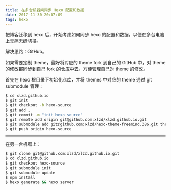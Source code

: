 ```yaml
---
title: 在多台机器间同步 Hexo 配置和数据
date: 2017-11-30 20:07:09
tags: hexo
---
```


把博客迁移到 hexo 后，开始考虑如何同步 hexo 的配置和数据，以便在多台电脑上无痛无缝切换。

解决思路：GitHub。

如果需要定制 theme，最好将对应的 theme fork 到自己的 GitHub 中，对 theme 的修改都同步到自己 fork 的仓库中去。方便管理自己对 theme 的修改。

首先在 hexo 根目录下初始化仓库，并将 themes 中对应的 theme 通过 git submodule 管理：

```bash
$ cd xlzd.github.io
$ git init
$ git checkout -b hexo-source
$ git add .
$ git commit -m "init hexo source"
$ git remote add origin git@github.com:xlzd/xlzd.github.io.git
$ git submodule add git@github.com:xlzd/hexo-theme-freemind.386.git themes/freemind.386
$ git push origin hexo-source
```

---

在另一台机器上：

```bash
$ git clone git@github.com:xlzd/xlzd.github.io.git
$ cd xlzd.github.io
$ git checkout hexo-source
$ git submodule init
$ git submodule update
$ npm install
$ hexo generate && hexo server
```
